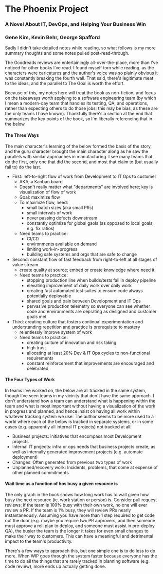 # The Phoenix Project

### A Novel About IT, DevOps, and Helping Your Business Win

### Gene Kim,  Kevin Behr, George Spafford

Sadly I didn't take detailed notes while reading, so what follows is my more
summary thoughts and some notes pulled post-read-through.

The Goodreads reviews are entertainingly all-over-the-place, more than I've
noticed for other books I've read. I found myself torn while reading, as the
characters were caricatures and the author's voice was so plainly obvious it was
constantly breaking the fourth wall. That said, there's legitimate meat to the
ideas, and the parallel to The Goal is worth the effort. 

Because of this, my notes here will treat the book as non-fiction, and focus on
the takeaways worth applying to a software engineering team (by which I mean a
modern-day team that handles its testing, QA, and operations, rather than
expecting others to do those jobs; this may be bias, as these are the only teams
I have known). Thankfully there's a section at the end that summarizes the key
points of the book, so I'm liberally referencing that in the below

#### The Three Ways
The main character's learning of the below formed the basis of the story, and
the guru character brought the main character along as he saw the parallels with
similar approaches in manufacturing. I see many teams that do the first, only
one that did the second, and most that claim to (but usually fail to) do the
last.

* First: left-to-right flow of work from Development to IT Ops to customer
  * AKA, a Kanban board
  * Doesn't really matter what "departments" are involved here; key is
    visualization of flow of work
  * Goal: maximize flow
  * To maximize flow, need:
    * small batch sizes (aka small PRs)
    * small intervals of work
    * never passing defects downstream
    * constantly optimize for global gaols (as opposed to local goals, e.g. fix
      ratios)
  * Need teams to practice:
    * CI/CD
    * environments available on demand
    * limiting work-in-progress
    * building safe systems and orgs that are safe to change
* Second: constant flow of fast feedback from right-to-left at all stages of value
    stream
  * create quality at source; embed or create knowledge where need it
  * Need teams to practice:
    * stopping production line when builds/tests fail in deploy pipeline
    * elevating improvement of daily work over daily work
    * creating fast automated test suites to ensure code always potentially
      deployable
    * shared goals and pain between Development and IT Ops
    * pervasive production telemetry so everyone can see whether code and
      environments are oeprating as designed and customer goals met
* Third: creating culture that fosters continual experimentation and understanding
    repetition and practice is prerequisite to mastery
  * relentlessly improve system of work
  * Need teams to practice:
    * creating culture of innovation and risk taking
    * high trust
    * allocating at least 20% Dev & IT Ops cycles to non-functional requirements
    * constant reinforcement that improvements are encouraged and celebrated

#### The Four Types of Work
In teams I've worked on, the below are all tracked in the same system, though
I've seen teams in my vicinity that don't have the same approach. I don't
understand how a team can understand what is happening within the team and what
is most important without having a visualization of the work in progress and
planned, and hence insist on having all work within whatever tracking system we
use. The author seems to be more used to a world where each of the below is
tracked in separate systems, or in some cases (e.g. apparently all internal IT
projects) not tracked at all.

* Business projects: initiatives that encompass most Development projects
* Internal IT projects: infra or ops needs that business projects create, as
  well as internally generated improvement projects (e.g. automate deployment)
* Changes: Often generated from previous two types of work
* Unplanned/recovery work: Incidents, problems, that come at expense of other
  planned commitments

#### Wait time as a function of hos busy a given resource is

The only graph in the book shows how long work has to wait given how busy the
next resource (ie, work station or person) is. Consider pull request reviews; if
the team is 100% busy with their own work, no one will ever review a PR. If the
team is 1% busy, they will review PRs nearly instantaneously. Assuming you have
more than 1 step required to get code out the door (e.g. maybe you require two
PR approvers, and then someone must approve a roll plan to deploy, and someone
must assist in pre-deploy QA), the busier the team is the longer it takes for
even small changes to make their way to customers. This can have a meaningful
and detrimental impact to the team's productivity. 

There's a few ways to approach this, but one simple one is to do less to do
more. When WIP goes through the system faster because everyone has the time to
do all the things that are rarely tracked in planning software (e.g. code 
review), more ends up actually getting done.


